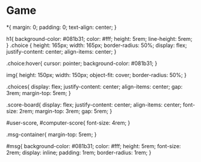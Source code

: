 # Game
*{
    margin: 0;
    padding: 0;
    text-align: center;
}

h1{
    background-color: #081b31;
    color: #fff;
    height: 5rem;
    line-height: 5rem;
}
.choice {
    height: 165px;
    width: 165px;
    border-radius: 50%;
    display: flex;
    justify-content: center;
    align-items: center;
}

.choice:hover{
    cursor: pointer;
    background-color: #081b31;
}

img{
    height: 150px;
    width: 150px;
    object-fit: cover;
    border-radius: 50%;
}

.choices{
    display: flex;
    justify-content: center;
    align-items: center;
    gap: 3rem;
    margin-top: 5rem;
}

.score-board{
    display: flex;
    justify-content: center;
    align-items: center;
    font-size: 2rem;
    margin-top: 3rem;
    gap: 5rem;
}

#user-score,
#computer-score{
    font-size: 4rem;
}

.msg-container{
    margin-top: 5rem;
}

#msg{
    background-color: #081b31;
    color: #fff;
    height: 5rem;
    font-size: 2rem;
    display: inline;
    padding: 1rem;
    border-radius: 1rem;
}
